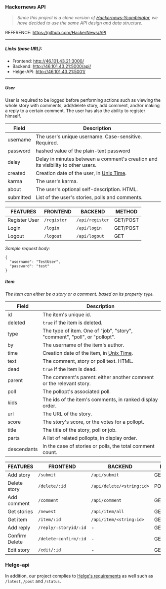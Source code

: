 ### Hackernews API
> _Since this project is a clone version of [Hackernews-Ycombinator](https://news.ycombinator.com/), we have decided to use the same API design and data structure._

REFERENCE: https://github.com/HackerNews/API

---

##### _Links (base URL):_
* Frontend: http://46.101.43.21:3000/
* Backend: http://46.101.43.21:5000/api/
* Helge-API: http://46.101.43.21:5001/

---
##### User
User is required to be logged before performing actions such as viewing the whole story with comments, add/delete story, add comment, and/or making a reply to a certain comment. The user has also the ability to register himself.

Field | Description
------|------------
username | The user's unique username. Case-sensitive. Required.
password | hashed value of the plain-text password
delay | Delay in minutes between a comment's creation and its visibility to other users.
created | Creation date of the user, in [Unix Time](http://en.wikipedia.org/wiki/Unix_time).
karma | The user's karma.
about | The user's optional self-description. HTML.
submitted | List of the user's stories, polls and comments.

FEATURES | FRONTEND | BACKEND | METHOD
-------|----------|-------- | ------------
Register User | `/register` | `/api/register` | GET/POST
Login | `/login` | `/api/login` | GET/POST
Logout | `/logout` | `/api/logout` | GET

_Sample request body:_
```
{
  "username": "TestUser",
  "password": "test"
}
```
##### Item

_The item can either be a story or a comment. based on its property `type`._

Field | Description
------|------------
id | The item's unique id.
deleted | `true` if the item is deleted.
type | The type of item. One of "job", "story", "comment", "poll", or "pollopt".
by | The username of the item's author.
time | Creation date of the item, in [Unix Time](http://en.wikipedia.org/wiki/Unix_time).
text | The comment, story or poll text. HTML.
dead | `true` if the item is dead.
parent | The comment's parent: either another comment or the relevant story.
poll | The pollopt's associated poll.
kids | The ids of the item's comments, in ranked display order.
url | The URL of the story.
score | The story's score, or the votes for a pollopt.
title | The title of the story, poll or job.
parts | A list of related pollopts, in display order.
descendants | In the case of stories or polls, the total comment count.

FEATURES | FRONTEND | BACKEND | METHOD
-------|----------|----------- | ---------------
Add story | `/submit` | `/api/submit` | GET/POST
Delete story | `/delete/:id` | `/api/delete/<string:id>` | POST/DELETE
Add comment | `/comment` | `/api/comment` | GET/POST
Get stories | `/newest` | `/api/item/all` | GET
Get item | `/item/:id` | `/api/item/<string:id>` | GET
Add reply | `/reply/:storyid/:id` | - | GET
Confirm Delete | `/delete-confirm/:id` | - | GET
Edit story  | `/edit/:id` | - | GET/PUT

### Helge-api
In addition, our project complies to [Helge's requirements](https://github.com/cph-cs241/soft2018fall-lsd-teaching-material/blob/master/assignments/03-Minimum_Requirements_and_API_Description.md) as well such as `/latest`, `/post` and `/status`.
